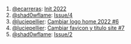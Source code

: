 1. [@ecarreras](https://github.com/ecarreras): [Init 2022](https://github.com/GeeksCAT/hacktoberfest-2022/pull/1)
2. [@shad0wflame](http://github.com/shad0wflame): [Issue/4](https://github.com/ctrl-alt-d/fressa/pull/5)
3. [@luciepellier](https://github.com/luciepellier): [Cambiar logo home 2022 #6](https://github.com/HacktoberfestES/hacktoberfestES2022-web/pull/6)
4. [@luciepellier](https://github.com/luciepellier): [Cambiar favicon y titulo site #7](https://github.com/HacktoberfestES/hacktoberfestES2022-web/pull/7)
5. [@shad0wflame](http://github.com/shad0wflame): [Issue/2](https://github.com/ctrl-alt-d/fressa/pull/6)
